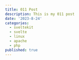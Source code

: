 ```yaml
---
title: 011 Post
description: This is my 011 post
date: '2023-8-24'
categories:
  - sveltekit
  - svelte
  - linux
  - apache
  - php
published: true
---
```


